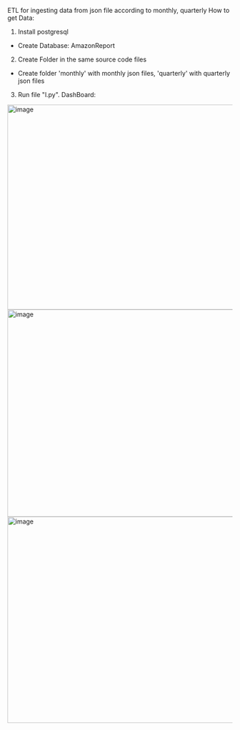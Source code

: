 ETL for ingesting data from json file according to monthly, quarterly
How to get Data:
1. Install postgresql
  - Create Database: AmazonReport
2. Create Folder in the same source code files
  - Create folder 'monthly' with monthly json files, 'quarterly' with quarterly json files
3. Run file "l.py".
DashBoard:
<img width="807" height="459" alt="image" src="https://github.com/user-attachments/assets/ed235aab-b652-4715-b5a3-e6710cd61734" />
<img width="823" height="464" alt="image" src="https://github.com/user-attachments/assets/4e70fea3-6710-423d-9898-5423b8ec27a2" />
<img width="828" height="462" alt="image" src="https://github.com/user-attachments/assets/69a21c98-e5dc-415d-9de4-584e1b5de752" />
